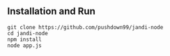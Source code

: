 ## Installation and Run
~~~console
git clone https://github.com/pushdown99/jandi-node
cd jandi-node
npm install
node app.js
~~~
